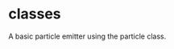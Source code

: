 <!-- generated by markdown-notes-tree -->

# classes

<!-- optional markdown-notes-tree directory description starts here -->

A basic particle emitter using the particle class.

<!-- optional markdown-notes-tree directory description ends here -->


